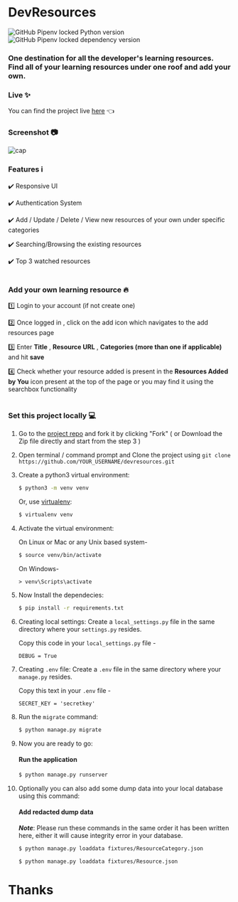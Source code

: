 # DevResources
![GitHub Pipenv locked Python version](https://img.shields.io/github/pipenv/locked/python-version/hamhaingaurav/devresources)
![GitHub Pipenv locked dependency version](https://img.shields.io/github/pipenv/locked/dependency-version/hamhaingaurav/devresources/django)

### One destination for all the developer's learning resources.<br> Find all of your learning resources under one roof and add your own. 

### Live :sparkles: 
You can find the project live [here](https://devjunction-devresources.herokuapp.com/) :point_left:

### Screenshot :camera: 
![cap](https://user-images.githubusercontent.com/31548778/110208967-fc2b3a00-7eaf-11eb-8c53-61447999f4e5.PNG)


### Features :information_source: 

:heavy_check_mark: Responsive UI <br>

:heavy_check_mark: Authentication System <br>

:heavy_check_mark: Add / Update / Delete / View new resources of your own under specific categories <br>

:heavy_check_mark: Searching/Browsing the existing resources <br>

:heavy_check_mark: Top 3 watched resources
<br><br>

### Add your own learning resource :fire: 
:one: Login to your account (if not create one) <br>

:two: Once logged in , click on the add icon which navigates to the add resources page <br>

:three: Enter **Title** , **Resource URL** , **Categories (more than one if applicable)** and hit **save** <br>

:four: Check whether your resource added is present in the **Resources Added by You** icon present at the top of the page or you may find it using the searchbox  functionality
<br><br>

### Set this project locally :computer:

1. Go to the [project repo](https://github.com/hamhaingaurav/devresources) and fork it by clicking "Fork" ( or Download the Zip file directly and start from the step 3 )<br>

2. Open terminal / command prompt and Clone the project using `git clone https://github.com/YOUR_USERNAME/devresources.git`
  
3. Create a python3 virtual environment:

    ```bash
    $ python3 -m venv venv
    ```

    Or, use [virtualenv](https://virtualenv.pypa.io/en/latest/installation.html):

    ```bash
    $ virtualenv venv
    ```

4. Activate the virtual environment:

    On Linux or Mac or any Unix based system-
    
    ```bash
    $ source venv/bin/activate
    ```
    
    On Windows-
    ```
    > venv\Scripts\activate
    ```

5. Now Install the dependecies:

    ```bash
    $ pip install -r requirements.txt
    ```

6. Creating local settings:
Create a `local_settings.py` file in the same directory where your `settings.py` resides.

    Copy this code in your `local_settings.py` file -
    ```
    DEBUG = True
    ```
    
7. Creating `.env` file:
Create a `.env` file in the same directory where your `manage.py` resides.

    Copy this text in your `.env` file -
    ```
    SECRET_KEY = 'secretkey'
    ```

8. Run the `migrate` command:

    ```bash
    $ python manage.py migrate
    ```

9. Now you are ready to go:

    #### Run the application

    ```bash
    $ python manage.py runserver
    ```

10. Optionally you can also add some dump data into your local database  using this command:
    
    #### Add redacted dump data

    ***Note***: Please run these commands in the same order it has been written here, either it will cause integrity error in your database.

    ```bash
    $ python manage.py loaddata fixtures/ResourceCategory.json
    
    $ python manage.py loaddata fixtures/Resource.json
    ```

# Thanks